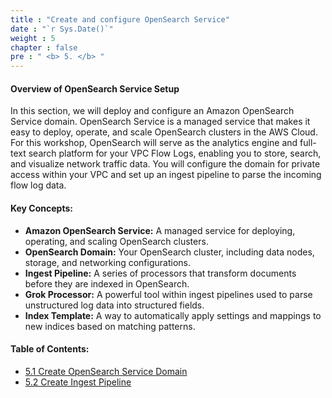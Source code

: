 ```yaml
---
title : "Create and configure OpenSearch Service"
date : "`r Sys.Date()`"
weight : 5
chapter : false
pre : " <b> 5. </b> "
---
```


#### Overview of OpenSearch Service Setup

In this section, we will deploy and configure an Amazon OpenSearch Service domain. OpenSearch Service is a managed service that makes it easy to deploy, operate, and scale OpenSearch clusters in the AWS Cloud. For this workshop, OpenSearch will serve as the analytics engine and full-text search platform for your VPC Flow Logs, enabling you to store, search, and visualize network traffic data. You will configure the domain for private access within your VPC and set up an ingest pipeline to parse the incoming flow log data.

#### Key Concepts:

* **Amazon OpenSearch Service:** A managed service for deploying, operating, and scaling OpenSearch clusters.
* **OpenSearch Domain:** Your OpenSearch cluster, including data nodes, storage, and networking configurations.
* **Ingest Pipeline:** A series of processors that transform documents before they are indexed in OpenSearch.
* **Grok Processor:** A powerful tool within ingest pipelines used to parse unstructured log data into structured fields.
* **Index Template:** A way to automatically apply settings and mappings to new indices based on matching patterns.

#### Table of Contents:

* [5.1 Create OpenSearch Service Domain](/5-Create-and-configure-OpenSearch-Service/1-Create-OpenSearch-Service-Domain/_index.md)
* [5.2 Create Ingest Pipeline](/5-Create-and-configure-OpenSearch-Service/2-Create-Ingest-Pipeline/_index.md)